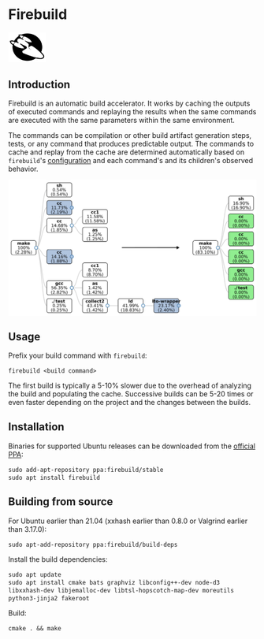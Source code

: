 # Firebuild

<img alt="Firebuild logo" src="data/firebuild-logo.svg" width=15%>

## Introduction

Firebuild is an automatic build accelerator. It works by caching the outputs of executed commands
and replaying the results when the same commands are executed with the same parameters within the
same environment.

The commands can be compilation or other build artifact generation steps, tests, or any command that
produces predictable output. The commands to cache and replay from the cache are determined
automatically based on `firebuild`'s [configuration](etc/firebuild.conf) and each command's and its
children's observed behavior.

<img align="center" alt="Firebuild accelerates cc and ld with LTO" src="doc/parallel-make-acceleration.svg">

## Usage

Prefix your build command with `firebuild`:

    firebuild <build command>

The first build is typically a 5-10% slower due to the overhead of analyzing the build and populating
the cache. Successive builds can be 5-20 times or even faster depending on the project and the changes
between the builds.

## Installation

Binaries for supported Ubuntu releases can be downloaded from the [official PPA](https://launchpad.net/~firebuild/+archive/ubuntu/stable):

    sudo add-apt-repository ppa:firebuild/stable
    sudo apt install firebuild

## Building from source

For Ubuntu earlier than 21.04 (xxhash earlier than 0.8.0 or Valgrind earlier than 3.17.0):

    sudo apt-add-repository ppa:firebuild/build-deps
    
Install the build dependencies:

    sudo apt update
    sudo apt install cmake bats graphviz libconfig++-dev node-d3 libxxhash-dev libjemalloc-dev libtsl-hopscotch-map-dev moreutils python3-jinja2 fakeroot

Build:

    cmake . && make
